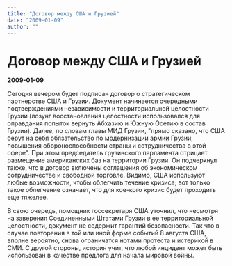 ```yaml
---
title: "Договор между США и Грузией"
date: "2009-01-09"
author: ""
---
```


# Договор между США и Грузией

**2009-01-09** 

Сeгодня вечером будет подписан договор о стратегическом партнерстве США и Грузии. Документ начинается очередными подтверждениями независимости и территориальной целостности Грузии (лозунг восстановления целостности использовался для оправдания попыток вернуть Абхазию и Южную Осетию в состав Грузии). Далее, по словам главы МИД Грузии, "прямо сказано, что США берут на себя обязательство по модернизации армии Грузии, повышения обороноспособности страны и сотрудничества в этой сфере". При этом председатель грузинского парламента отрицает размещение американских баз на территории Грузии. Он подчеркнул также, что в договор включены соглашения об экономическом сотрудничестве и свободной торговле. Видимо, США используют любые возможности, чтобы облегчить течение кризиса; вот только такое облегчение означает, что для кое-кого кризис будет проходить еще тяжелее.

В свою очередь, помощник госсекретаря США уточнил, что несмотря на заверения Соединенными Штатами Грузии в ее территориальной целостности, документ не содержит гарантий безопасности. Так что в случае повторения в той или иной форме событий 8 августа США, вполне вероятно, снова ограничатся нотами протеста и истерикой в СМИ. С другой стороны, история учит, что любой инцидент может быть использован в качестве предлога для начала мировой войны.